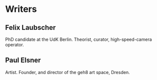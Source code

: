 Writers
================

## Felix Laubscher

PhD candidate at the UdK Berlin. Theorist, curator, high-speed-camera operator.

## Paul Elsner

Artist. Founder, and director of the geh8 art space, Dresden.

